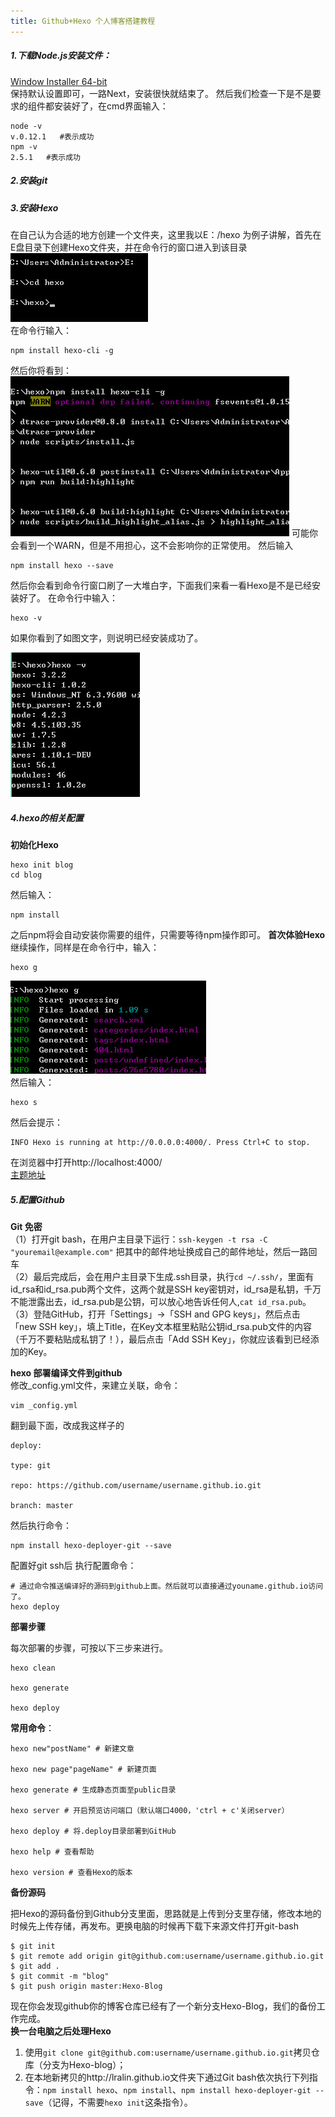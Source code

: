 ```yaml
---
title: Github+Hexo 个人博客搭建教程
---
```

##### 1.下载Node.js安装文件：
[Window Installer 64-bit](https://nodejs.org/dist/v4.2.3/node-v4.2.3-x64.msi)<br/>
保持默认设置即可，一路Next，安装很快就结束了。 然后我们检查一下是不是要求的组件都安装好了，在cmd界面输入：
```
node -v
v.0.12.1   #表示成功
npm -v
2.5.1   #表示成功
```
<!--more-->
##### 2.安装git
##### 3.安装Hexo
在自己认为合适的地方创建一个文件夹，这里我以E：/hexo 为例子讲解，首先在E盘目录下创建Hexo文件夹，并在命令行的窗口进入到该目录
![image](https://github.com/lralin/TheFirst/raw/master/markdown_img/hexo-cd_image.jpg)  
在命令行输入：
```
npm install hexo-cli -g
```
然后你将看到：  
![image](https://github.com/lralin/TheFirst/raw/master/markdown_img/hexo-cli_image.jpg)
可能你会看到一个WARN，但是不用担心，这不会影响你的正常使用。 然后输入

```
npm install hexo --save
```
然后你会看到命令行窗口刷了一大堆白字，下面我们来看一看Hexo是不是已经安装好了。 在命令行中输入：
```
hexo -v
```
如果你看到了如图文字，则说明已经安装成功了。

![image](https://github.com/lralin/TheFirst/raw/master/markdown_img/hexo-success_image.jpg)

##### 4.hexo的相关配置
**初始化Hexo**  
```
hexo init blog
cd blog
```
然后输入：  
```
npm install
```
之后npm将会自动安装你需要的组件，只需要等待npm操作即可。
**首次体验Hexo**  
继续操作，同样是在命令行中，输入：  
```
hexo g
```
![image](https://github.com/lralin/TheFirst/raw/master/markdown_img/hexo-g_image.jpg)  
然后输入：
```
hexo s
```
然后会提示：
```
INFO Hexo is running at http://0.0.0.0:4000/. Press Ctrl+C to stop.
```
在浏览器中打开http://localhost:4000/  
[主题地址](https://github.com/hexojs/hexo/wiki/Themes)
##### 5.配置Github

**Git 免密**  
（1）打开git bash，在用户主目录下运行：`ssh-keygen -t rsa -C "youremail@example.com"`  把其中的邮件地址换成自己的邮件地址，然后一路回车  
（2）最后完成后，会在用户主目录下生成.ssh目录，执行`cd ~/.ssh/`，里面有id_rsa和id_rsa.pub两个文件，这两个就是SSH key密钥对，id_rsa是私钥，千万不能泄露出去，id_rsa.pub是公钥，可以放心地告诉任何人,`cat id_rsa.pub`。  
（3）登陆GitHub，打开「Settings」->「SSH and GPG keys」，然后点击「new SSH key」，填上Title，在Key文本框里粘贴公钥id_rsa.pub文件的内容（千万不要粘贴成私钥了！），最后点击「Add SSH Key」，你就应该看到已经添加的Key。 

**hexo 部署编译文件到github**  
修改_config.yml文件，来建立关联，命令：

```
vim _config.yml
```
翻到最下面，改成我这样子的
```
deploy:

type: git

repo: https://github.com/username/username.github.io.git

branch: master
```
然后执行命令：
```
npm install hexo-deployer-git --save
```
配置好git ssh后
执行配置命令：
```
# 通过命令推送编译好的源码到github上面。然后就可以直接通过youname.github.io访问了。
hexo deploy
```
**部署步骤**

每次部署的步骤，可按以下三步来进行。
```
hexo clean

hexo generate

hexo deploy
```
**常用命令**：
```
hexo new"postName" # 新建文章

hexo new page"pageName" # 新建页面

hexo generate # 生成静态页面至public目录

hexo server # 开启预览访问端口（默认端口4000，'ctrl + c'关闭server）

hexo deploy # 将.deploy目录部署到GitHub

hexo help # 查看帮助

hexo version # 查看Hexo的版本   
```
**备份源码**  

把Hexo的源码备份到Github分支里面，思路就是上传到分支里存储，修改本地的时候先上传存储，再发布。更换电脑的时候再下载下来源文件打开git-bash
```
$ git init
$ git remote add origin git@github.com:username/username.github.io.git		
$ git add .
$ git commit -m "blog"
$ git push origin master:Hexo-Blog
```
现在你会发现github你的博客仓库已经有了一个新分支Hexo-Blog，我们的备份工作完成。  
**换一台电脑之后处理Hexo**
1. 使用`git clone git@github.com:username/username.github.io.git`拷贝仓库（分支为Hexo-blog）；
2. 在本地新拷贝的http://lralin.github.io文件夹下通过Git bash依次执行下列指令：`npm install hexo`、`npm install`、`npm install hexo-deployer-git --save`（记得，不需要`hexo init`这条指令）。